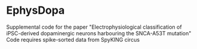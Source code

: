 # EphysDopa
Supplemental code for the paper "Electrophysiological classification of iPSC-derived dopaminergic neurons harbouring the SNCA-A53T mutation"
Code requires spike-sorted data from SpyKING circus
